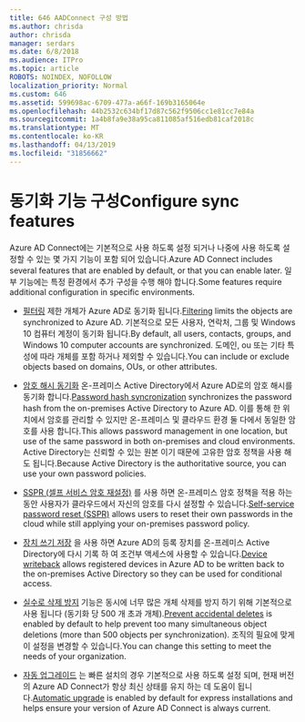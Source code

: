 ```yaml
---
title: 646 AADConnect 구성 방법
ms.author: chrisda
author: chrisda
manager: serdars
ms.date: 6/8/2018
ms.audience: ITPro
ms.topic: article
ROBOTS: NOINDEX, NOFOLLOW
localization_priority: Normal
ms.custom: 646
ms.assetid: 599698ac-6709-477a-a66f-169b3165064e
ms.openlocfilehash: 44b2532c634bf17d87c562f9506cc1e81cc7e84a
ms.sourcegitcommit: 1a4b8fa9e38a95ca811085af516edb81caf2018c
ms.translationtype: MT
ms.contentlocale: ko-KR
ms.lasthandoff: 04/13/2019
ms.locfileid: "31856662"
---
```

# <a name="configure-sync-features"></a><span data-ttu-id="ab229-102">동기화 기능 구성</span><span class="sxs-lookup"><span data-stu-id="ab229-102">Configure sync features</span></span>

<span data-ttu-id="ab229-103">Azure AD Connect에는 기본적으로 사용 하도록 설정 되거나 나중에 사용 하도록 설정할 수 있는 몇 가지 기능이 포함 되어 있습니다.</span><span class="sxs-lookup"><span data-stu-id="ab229-103">Azure AD Connect includes several features that are enabled by default, or that you can enable later.</span></span> <span data-ttu-id="ab229-104">일부 기능에는 특정 환경에서 추가 구성을 수행 해야 합니다.</span><span class="sxs-lookup"><span data-stu-id="ab229-104">Some features require additional configuration in specific environments.</span></span>

- <span data-ttu-id="ab229-105">[필터링](https://docs.microsoft.com/azure/active-directory/connect/active-directory-aadconnectsync-configure-filtering) 제한 개체가 Azure AD로 동기화 됩니다.</span><span class="sxs-lookup"><span data-stu-id="ab229-105">[Filtering](https://docs.microsoft.com/azure/active-directory/connect/active-directory-aadconnectsync-configure-filtering) limits the objects are synchronized to Azure AD.</span></span> <span data-ttu-id="ab229-106">기본적으로 모든 사용자, 연락처, 그룹 및 Windows 10 컴퓨터 계정이 동기화 됩니다.</span><span class="sxs-lookup"><span data-stu-id="ab229-106">By default, all users, contacts, groups, and Windows 10 computer accounts are synchronized.</span></span> <span data-ttu-id="ab229-107">도메인, ou 또는 기타 특성에 따라 개체를 포함 하거나 제외할 수 있습니다.</span><span class="sxs-lookup"><span data-stu-id="ab229-107">You can include or exclude objects based on domains, OUs, or other attributes.</span></span>

- <span data-ttu-id="ab229-108">[암호 해시 동기화](https://docs.microsoft.com/azure/active-directory/connect/active-directory-aadconnectsync-implement-password-hash-synchronization) 온-프레미스 Active Directory에서 Azure AD로의 암호 해시를 동기화 합니다.</span><span class="sxs-lookup"><span data-stu-id="ab229-108">[Password hash syncronization](https://docs.microsoft.com/azure/active-directory/connect/active-directory-aadconnectsync-implement-password-hash-synchronization) synchronizes the password hash from the on-premises Active Directory to Azure AD.</span></span> <span data-ttu-id="ab229-109">이를 통해 한 위치에서 암호를 관리할 수 있지만 온-프레미스 및 클라우드 환경 둘 다에서 동일한 암호를 사용 합니다.</span><span class="sxs-lookup"><span data-stu-id="ab229-109">This allows password management in one location, but use of the same password in both on-premises and cloud environments.</span></span> <span data-ttu-id="ab229-110">Active Directory는 신뢰할 수 있는 원본 이기 때문에 고유한 암호 정책을 사용 해도 됩니다.</span><span class="sxs-lookup"><span data-stu-id="ab229-110">Because Active Directory is the authoritative source, you can use your own password policies.</span></span>

- <span data-ttu-id="ab229-111">[SSPR (셀프 서비스 암호 재설정)](https://docs.microsoft.com/azure/active-directory/authentication/quickstart-sspr) 를 사용 하면 온-프레미스 암호 정책을 적용 하는 동안 사용자가 클라우드에서 자신의 암호를 다시 설정할 수 있습니다.</span><span class="sxs-lookup"><span data-stu-id="ab229-111">[Self-service password reset (SSPR)](https://docs.microsoft.com/azure/active-directory/authentication/quickstart-sspr) allows users to reset their own passwords in the cloud while still applying your on-premises password policy.</span></span>

- <span data-ttu-id="ab229-112">[장치 쓰기 저장](https://docs.microsoft.com/azure/active-directory/connect/active-directory-aadconnect-feature-device-writeback) 을 사용 하면 Azure AD의 등록 장치를 온-프레미스 Active Directory에 다시 기록 하 여 조건부 액세스에 사용할 수 있습니다.</span><span class="sxs-lookup"><span data-stu-id="ab229-112">[Device writeback](https://docs.microsoft.com/azure/active-directory/connect/active-directory-aadconnect-feature-device-writeback) allows registered devices in Azure AD to be written back to the on-premises Active Directory so they can be used for conditional access.</span></span>

- <span data-ttu-id="ab229-113">[실수로 삭제 방지](https://docs.microsoft.com/azure/active-directory/connect/active-directory-aadconnectsync-feature-prevent-accidental-deletes) 기능은 동시에 너무 많은 개체 삭제를 방지 하기 위해 기본적으로 사용 됩니다 (동기화 당 500 개 초과 개체).</span><span class="sxs-lookup"><span data-stu-id="ab229-113">[Prevent accidental deletes](https://docs.microsoft.com/azure/active-directory/connect/active-directory-aadconnectsync-feature-prevent-accidental-deletes) is enabled by default to help prevent too many simultaneous object deletions (more than 500 objects per synchronization).</span></span> <span data-ttu-id="ab229-114">조직의 필요에 맞게이 설정을 변경할 수 있습니다.</span><span class="sxs-lookup"><span data-stu-id="ab229-114">You can change this setting to meet the needs of your organization.</span></span>

- <span data-ttu-id="ab229-115">[자동 업그레이드](https://docs.microsoft.com/azure/active-directory/connect/active-directory-aadconnect-feature-automatic-upgrade) 는 빠른 설치의 경우 기본적으로 사용 하도록 설정 되며, 현재 버전의 Azure AD Connect가 항상 최신 상태를 유지 하는 데 도움이 됩니다.</span><span class="sxs-lookup"><span data-stu-id="ab229-115">[Automatic upgrade](https://docs.microsoft.com/azure/active-directory/connect/active-directory-aadconnect-feature-automatic-upgrade) is enabled by default for express installations and helps ensure your version of Azure AD Connect is always current.</span></span>
